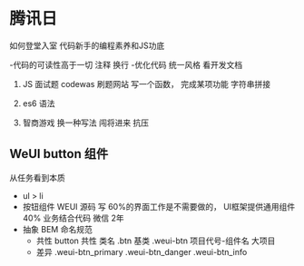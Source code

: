 # 腾讯日
如何登堂入室
代码新手的编程素养和JS功底

-代码的可读性高于一切
    注释 换行
-优化代码
    统一风格 看开发文档 


1. JS 面试题
    codewas
    刷题网站
    写一个函数， 完成某项功能
    字符串拼接

2. es6 语法

3. 智商游戏
    换一种写法 
    闯将进来 抗压 

## WeUI button 组件
从任务看到本质
- ul > li
- 按钮组件 WEUI 源码 写 
    60%的界面工作是不需要做的， UI框架提供通用组件 
    40% 业务结合代码 
    微信 2年 
- 抽象 BEM 命名规范 
    - 共性 
        button 共性 类名 .btn 基类 .weui-btn 
        项目代号-组件名 大项目 
    - 差异 
        .weui-btn_primary
        .weui-btn_danger
        .weui-btn_info

